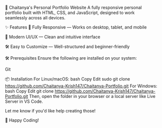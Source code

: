 💼 Chaitanya's Personal Portfolio Website
A fully responsive personal portfolio built with HTML, CSS, and JavaScript, designed to work seamlessly across all devices.

✨ Features
📱 Fully Responsive — Works on desktop, tablet, and mobile

🎨 Modern UI/UX — Clean and intuitive interface

🛠️ Easy to Customize — Well-structured and beginner-friendly

🛠️ Prerequisites
Ensure the following are installed on your system:

Git

📦 Installation
For Linux/macOS:
bash
Copy
Edit
sudo git clone https://github.com/Chaitanya-Krish147/Chaitanya-Portfolio.git
For Windows:
bash
Copy
Edit
git clone https://github.com/Chaitanya-Krish147/Chaitanya-Portfolio.git
Then, open the folder in your browser or a local server like Live Server in VS Code.


Let me know if you'd like help creating those!

🎉 Happy Coding!
